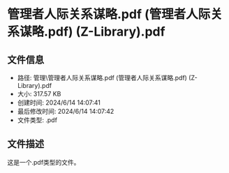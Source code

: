 ﻿# 管理者人际关系谋略.pdf (管理者人际关系谋略.pdf) (Z-Library).pdf

## 文件信息
- 路径: 管理\管理者人际关系谋略.pdf (管理者人际关系谋略.pdf) (Z-Library).pdf
- 大小: 317.57 KB
- 创建时间: 2024/6/14 14:07:41
- 最后修改时间: 2024/6/14 14:07:42
- 文件类型: .pdf

## 文件描述
这是一个.pdf类型的文件。

